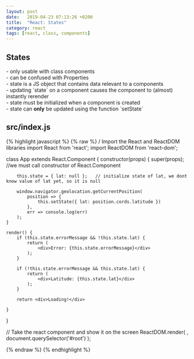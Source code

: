 ```yaml
---
layout: post
date:   2019-04-23 07:13:26 +0200
title:  "React: States"
category: react
tags: [react, class, components]
---
```


<h2>States</h2>
- only usable with class components <br />
- can be confused with Properties <br />
- state is a JS object that contains data relevant to a components <br />
- updating `state` on a component causes the component to (almost) instantly rerender <br />
- state must be initialized when a component is created <br />
- state can <b>only</b> be updated using the function `setState`


<h2>src/index.js</h2>
{% highlight javascript %}
{% raw %}
/ Import the React and ReactDOM libraries
import React from 'react';
import ReactDOM from 'react-dom';

class App extends React.Component {
	constructor(props) {
		super(props);     //we must call constructor of React.Component

		this.state = { lat: null };   // initialize state of lat, we dont know value of lat yet, so it is null

		window.navigator.geolocation.getCurrentPosition(
			position => {
				this.setState({ lat: position.cords.latitude })
			},
			err => console.log(err)
		);
	}

	render() {
		if (this.state.errorMessage && !this.state.lat) {
			return (
				<div>Error: {this.state.errorMessage}</div>
			);
		}

		if (!this.state.errorMessage && this.state.lat) {
			return (
				<div>Latitude: {this.state.lat}</div>
			);
		}

		return <div>Loading!</div>

	}
}

// Take the react component and show it on the screen
ReactDOM.render(
	<App />,
	document.querySelector('#root')
);


{% endraw %}
{% endhighlight %}
